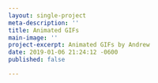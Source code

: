 ```yaml
---
layout: single-project
meta-description: ''
title: Animated GIFs
main-image: ''
project-excerpt: Animated GIFs by Andrew
date: 2019-01-06 21:24:12 -0600
published: false

---
```

